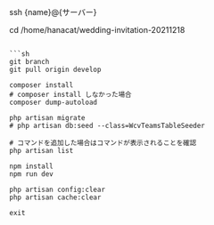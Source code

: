 ssh {name}@{サーバー}

cd /home/hanacat/wedding-invitation-20211218
```

```sh
git branch
git pull origin develop

composer install
# composer install しなかった場合
composer dump-autoload

php artisan migrate
# php artisan db:seed --class=WcvTeamsTableSeeder

# コマンドを追加した場合はコマンドが表示されることを確認
php artisan list

npm install
npm run dev

php artisan config:clear
php artisan cache:clear

exit